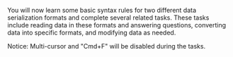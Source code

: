 You will now learn some basic syntax rules for two different data serialization formats and complete several related tasks. These tasks include reading data in these formats and answering questions, converting data into specific formats, and modifying data as needed.

Notice: Multi-cursor and "Cmd+F" will be disabled during the tasks.

